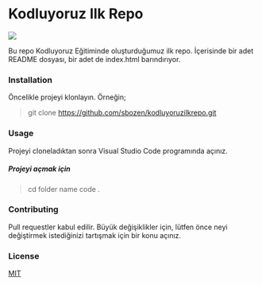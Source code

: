# Kodluyoruz Ilk Repo

![](https://raw.githubusercontent.com/sbozen/kodluyoruzilkrepo/main/altumcode-dMUt0X3f59Q-unsplash.jpg)

Bu repo Kodluyoruz Eğitiminde oluşturduğumuz ilk repo. İçerisinde bir adet README dosyası, bir adet de index.html barındırıyor.

### Installation

Öncelikle projeyi klonlayın. Örneğin;

> git clone https://github.com/sbozen/kodluyoruzilkrepo.git

### Usage

Projeyi cloneladıktan sonra Visual Studio Code programında açınız.

##### Projeyi açmak için

> cd folder name
> code .

### Contributing

Pull requestler kabul edilir. Büyük değişiklikler için, lütfen önce neyi değiştirmek istediğinizi tartışmak için bir konu açınız.

### License

[MIT](https://choosealicense.com/licenses/mit/)
